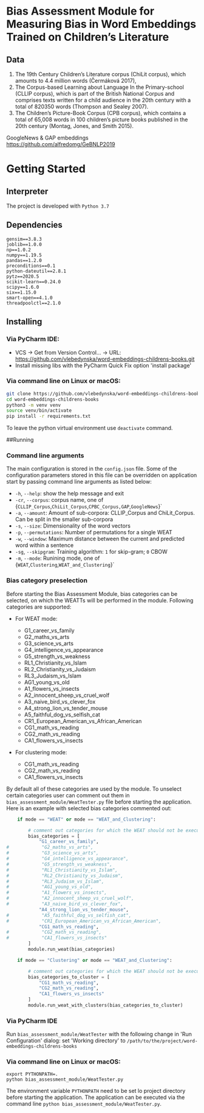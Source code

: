 # Bias Assessment Module for Measuring Bias in Word Embeddings Trained on Children’s Literature
## Data
1) The 19th Century Children’s Literature corpus (ChiLit corpus), which amounts to 4.4 million words (Čermáková 2017),
2) The Corpus-based Learning about Language In the Primary-school (CLLIP corpus), which is part of the British National Corpus and comprises texts written for a child audience in the 20th century with a total of 820350 words (Thompson and Sealey 2007). 
3) The Children’s Picture-Book Corpus (CPB corpus), which contains a total of 65,008 words in 100 children’s picture books published in the 20th century (Montag, Jones, and Smith 2015).

GoogleNews & GAP embeddings https://github.com/alfredomg/GeBNLP2019

# Getting Started
## Interpreter
The project is developed with `Python 3.7`
## Dependencies
```
gensim==3.8.3
joblib==1.0.0
np==1.0.2
numpy==1.19.5
pandas==1.2.0
preconditions==0.1
python-dateutil==2.8.1
pytz==2020.5
scikit-learn==0.24.0
scipy==1.6.0
six==1.15.0
smart-open==4.1.0
threadpoolctl==2.1.0
```
## Installing

### Via PyCharm IDE:
* VCS -> Get from Version Control... -> URL: https://github.com/vlebedynska/word-embeddings-childrens-books.git
* Install missing libs with the PyCharm Quick Fix option 'install package'


### Via command line on Linux or macOS:
```bash
git clone https://github.com/vlebedynska/word-embeddings-childrens-books.git
cd word-embeddings-childrens-books
python3 -m venv venv
source venv/bin/activate
pip install -r requirements.txt
```

To leave the python virtual environment use `deactivate` command.


##Running
### Command line arguments
The main configuration is stored in the `config.json` file. Some of the configuration parameters stored in this file
 can be overridden on application start by passing command line arguments as listed below:

* `-h`, `--help`: show the help message and exit
* `-cr`, `--corpus`: corpus name, one of {`CLLIP_Corpus`,`ChiLit_Corpus`,`CPBC_Corpus,GAP`,`GoogleNews`}`
* `-a`, `--amount`: Amount of sub-corpora: CLLIP_Corpus and СhiLit_Corpus. Can be split in the smaller sub-corpora
* `-s`, `--size`: Dimensionality of the word vectors
* `-p`, `--permutations`: Number of permutations for a single WEAT
* `-w`, `--window`: Maximum distance between the current and predicted word within a sentence
* `-sg`, `--skipgram`: Training algorithm: `1` for skip-gram; `0` CBOW
* `-m`, `--mode`: Runining mode, one of {`WEAT`,`Clustering`,`WEAT_and_Clustering`}`


### Bias category preselection

Before starting the Bias Assessment Module, bias categories can be selected, on which the WEATTs will be performed in the module.
Following categories are supported: 

* For WEAT mode:
    * G1_career_vs_family
    * G2_maths_vs_arts
    * G3_science_vs_arts
    * G4_intelligence_vs_appearance
    * G5_strength_vs_weakness
    * RL1_Christianity_vs_Islam
    * RL2_Christianity_vs_Judaism
    * RL3_Judaism_vs_Islam
    * AG1_young_vs_old
    * A1_flowers_vs_insects
    * A2_innocent_sheep_vs_cruel_wolf
    * A3_naive_bird_vs_clever_fox
    * A4_strong_lion_vs_tender_mouse
    * A5_faithful_dog_vs_selfish_cat
    * CR1_European_American_vs_African_American
    * CG1_math_vs_reading
    * CG2_math_vs_reading
    * CA1_flowers_vs_insects
    
* For clustering mode:
    * CG1_math_vs_reading
    * CG2_math_vs_reading
    * CA1_flowers_vs_insects

By default all of these categories are used by the module.
To unselect certain categories user can comment out them in `bias_assessment_module/WeatTester.py` file before starting the application.
Here is an example with selected bias categories commented out:
```python
    if mode == "WEAT" or mode == "WEAT_and_Clustering":

        # comment out categories for which the WEAT should not be executed
        bias_categories = [
            "G1_career_vs_family",
#            "G2_maths_vs_arts",
#            "G3_science_vs_arts",
#            "G4_intelligence_vs_appearance",
#            "G5_strength_vs_weakness",
#            "RL1_Christianity_vs_Islam",
#            "RL2_Christianity_vs_Judaism",
#            "RL3_Judaism_vs_Islam",
#            "AG1_young_vs_old",
#            "A1_flowers_vs_insects",
#            "A2_innocent_sheep_vs_cruel_wolf",
#            "A3_naive_bird_vs_clever_fox",
            "A4_strong_lion_vs_tender_mouse",
#            "A5_faithful_dog_vs_selfish_cat",
#            "CR1_European_American_vs_African_American",
            "CG1_math_vs_reading",
#            "CG2_math_vs_reading",
#            "CA1_flowers_vs_insects"
        ]
        module.run_weat(bias_categories)

    if mode == "Clustering" or mode == "WEAT_and_Clustering":

        # comment out categories for which the WEAT should not be executed
        bias_categories_to_cluster = [
            "CG1_math_vs_reading",
            "CG2_math_vs_reading",
            "CA1_flowers_vs_insects"
        ]
        module.run_weat_with_clusters(bias_categories_to_cluster)

```

### Via PyCharm IDE
Run `bias_assessment_module/WeatTester` with the following change in 'Run Configuration' dialog: set 'Working directory' to
`/path/to/the/project/word-embeddings-childrens-books`

### Via command line on Linux or macOS:

```
export PYTHONPATH=.
python bias_assessment_module/WeatTester.py
```
The environment variable `PYTHONPATH` need to be set lo project directory before starting the application. 
The application can be executed via the command line `python bias_assessment_module/WeatTester.py`.



